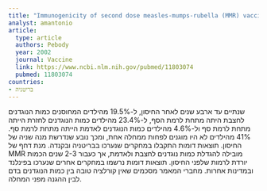 ```yaml
---
title: "Immunogenicity of second dose measles-mumps-rubella (MMR) vaccine and implications for serosurveillance"
analyst: amantonio
article:
  type: article
  authors: Pebody
  year: 2002
  journal: Vaccine
  link: https://www.ncbi.nlm.nih.gov/pubmed/11803074
  pubmed: 11803074
countries:
- בריטניה
---
```


שנתיים עד ארבע שנים לאחר החיסון, ל-19.5% מהילדים המחוסנים כמות הנוגדנים לחצבת היתה מתחת לרמת הסף, ל-23.4% מהילדים כמות הנוגדנים לחזרת הייתה מתחת לרמת סף ול-4.6% מהילדים כמות הנוגדנים לאדמת הייתה מתחת לרמת סף.
41% מהילדים לא היו מוגנים לפחות ממחלה אחת, ומכך נובע שנדרשת מנה שניה של החיסון. תוצאות דומות התקבלו במחקרים שנערכו בבריטניה ובקנדה.
מנת דחף של MMR מובילה להגדלת כמות נוגדנים לחצבת ולאדמת, אך כעבור 2-3 שנים הכמות יורדת לרמות שלפני החיסון. תוצאות דומות נרשמו במחקרים אחרים שנערכו בפינלנד ובמדינות אחרות.
מחברי המאמר מסכמים שאין קורלציה טובה בין כמות הנוגדנים בדם לבין ההגנה מפני המחלה.
